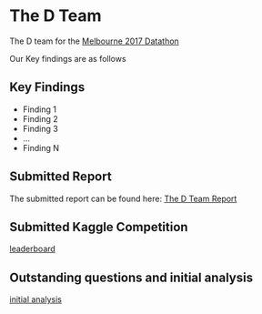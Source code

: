 # The D Team

The D team for the [Melbourne 2017
Datathon](http://www.datasciencemelbourne.com/datathon/)

Our Key findings are as follows

## Key Findings

  * Finding 1
  * Finding 2
  * Finding 3
  * ...
  * Finding N

## Submitted Report

The submitted report can be found here: [The D Team Report]()

## Submitted Kaggle Competition

[leaderboard](https://inclass.kaggle.com/c/dsm2017/leaderboard)

## Outstanding questions and initial analysis

  [initial analysis](./INITIAL_ANALYSIS.md)
